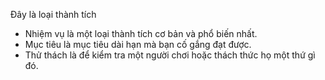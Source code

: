 Đây là loại thành tích

* Nhiệm vụ là một loại thành tích cơ bản và phổ biến nhất.
* Mục tiêu là mục tiêu dài hạn mà bạn cố gắng đạt được.
* Thử thách là để kiểm tra một người chơi hoặc thách thức họ một thứ gì đó.